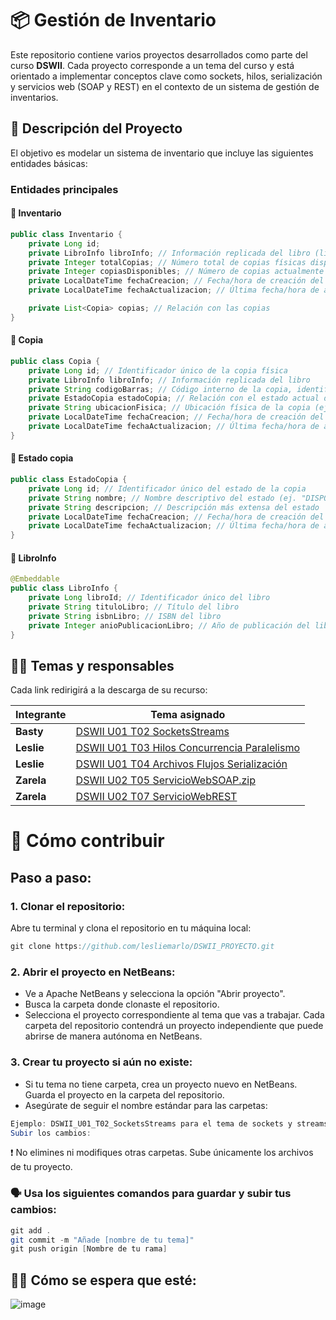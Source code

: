 # 📦 Gestión de Inventario

Este repositorio contiene varios proyectos desarrollados como parte del curso **DSWII**. Cada proyecto corresponde a un tema del curso y está orientado a implementar conceptos clave como sockets, hilos, serialización y servicios web (SOAP y REST) en el contexto de un sistema de gestión de inventarios.

## 📝 Descripción del Proyecto

El objetivo es modelar un sistema de inventario que incluye las siguientes entidades básicas:

### Entidades principales

#### 📄 Inventario
```java
public class Inventario {
    private Long id;
    private LibroInfo libroInfo; // Información replicada del libro (libroId, tituloLibro, isbnLibro, anioPublicacionLibro)
    private Integer totalCopias; // Número total de copias físicas disponibles
    private Integer copiasDisponibles; // Número de copias actualmente disponibles (no prestadas, no dañadas)
    private LocalDateTime fechaCreacion; // Fecha/hora de creación del registro
    private LocalDateTime fechaActualizacion; // Última fecha/hora de actualización del registro

    private List<Copia> copias; // Relación con las copias
}
```
#### 📄 Copia
```java
public class Copia {
    private Long id; // Identificador único de la copia física
    private LibroInfo libroInfo; // Información replicada del libro
    private String codigoBarras; // Código interno de la copia, identificador único
    private EstadoCopia estadoCopia; // Relación con el estado actual de la copia
    private String ubicacionFisica; // Ubicación física de la copia (ej. "Estante A3", "Bodega", etc.)
    private LocalDateTime fechaCreacion; // Fecha/hora de creación del registro
    private LocalDateTime fechaActualizacion; // Última fecha/hora de actualización del registro
}
```
#### 📄 Estado copia
```java
public class EstadoCopia {
    private Long id; // Identificador único del estado de la copia
    private String nombre; // Nombre descriptivo del estado (ej. "DISPONIBLE", "PRESTADA")
    private String descripcion; // Descripción más extensa del estado
    private LocalDateTime fechaCreacion; // Fecha/hora de creación del registro
    private LocalDateTime fechaActualizacion; // Última fecha/hora de actualización del registro
}
```
#### 📄 LibroInfo
```java
@Embeddable
public class LibroInfo {
    private Long libroId; // Identificador único del libro
    private String tituloLibro; // Título del libro
    private String isbnLibro; // ISBN del libro
    private Integer anioPublicacionLibro; // Año de publicación del libro
}

```
## 👩‍💻 Temas y responsables

Cada link redirigirá a la descarga de su recurso:

| **Integrante** | **Tema asignado**                                                                 |
|-----------------|-----------------------------------------------------------------------------------|
| **Basty**       | [DSWII U01 T02 SocketsStreams](https://cibertecedu-my.sharepoint.com/:u:/g/personal/i202030255_cibertec_edu_pe/EYNjHRYeOcVCmN-mui-cq1wB5MX3tx1LlRewQreqmabViA?e=ngIGLH)                   |
| **Leslie**      | [DSWII U01 T03 Hilos Concurrencia Paralelismo](https://cibertecedu-my.sharepoint.com/:u:/g/personal/i202030255_cibertec_edu_pe/EafXpIkEJgNGho5vKPyzuXEBraCWuJfUvXX2L9V37BGr6g?e=09a1os) |
| **Leslie**      | [DSWII U01 T04 Archivos Flujos Serialización](https://cibertecedu-my.sharepoint.com/:u:/g/personal/i202030255_cibertec_edu_pe/EcWpzyDX8CVFkRRDzQk-edIBIG08AZVWcYhR7eIacIbNCQ?e=C8bgi4) |
| **Zarela**      | [DSWII U02 T05 ServicioWebSOAP.zip](https://cibertecedu-my.sharepoint.com/:u:/g/personal/i202030255_cibertec_edu_pe/EZYyML3S2sBEumhOndyQlN4B7PKcwTZOFe6QJ6PzfqcLVA?e=IZ0peC)           |
| **Zarela**      | [DSWII U02 T07 ServicioWebREST](https://cibertecedu-my.sharepoint.com/:u:/g/personal/i202030255_cibertec_edu_pe/EdsguJ40vEhPkad6NpT9i14BaT66cjFmPjuBW1KUdsFBlQ?e=v9Am5l)                 |

# 🚀 Cómo contribuir

## Paso a paso:
### 1. Clonar el repositorio:
Abre tu terminal y clona el repositorio en tu máquina local:

```java
git clone https://github.com/lesliemarlo/DSWII_PROYECTO.git
```

### 2. Abrir el proyecto en NetBeans:

- Ve a Apache NetBeans y selecciona la opción "Abrir proyecto".
- Busca la carpeta donde clonaste el repositorio.
- Selecciona el proyecto correspondiente al tema que vas a trabajar. Cada carpeta del repositorio contendrá un proyecto independiente que puede abrirse de manera autónoma en NetBeans.
### 3. Crear tu proyecto si aún no existe:

- Si tu tema no tiene carpeta, crea un proyecto nuevo en NetBeans. Guarda el proyecto en la carpeta del repositorio.
- Asegúrate de seguir el nombre estándar para las carpetas:
```java
Ejemplo: DSWII_U01_T02_SocketsStreams para el tema de sockets y streams.
Subir los cambios:
```

❗ No elimines ni modifiques otras carpetas. Sube únicamente los archivos de tu proyecto.

### 🗣 Usa los siguientes comandos para guardar y subir tus cambios:
```java
git add .
git commit -m "Añade [nombre de tu tema]"
git push origin [Nombre de tu rama]
```

## 🐱‍🐉 Cómo se espera que esté:
![image](https://github.com/user-attachments/assets/41655d7d-ec4b-46b5-b994-6429053f28d7)

